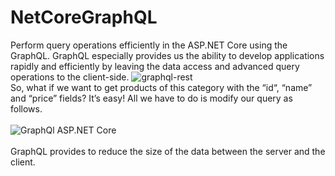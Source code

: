 # NetCoreGraphQL
 Perform query operations efficiently in the ASP.NET Core using the GraphQL.
 GraphQL especially provides us the ability to develop applications rapidly and efficiently by leaving the data access and advanced query operations to the client-side.
![graphql-rest](https://user-images.githubusercontent.com/24621701/44088351-b0f60578-9fba-11e8-9de4-54263d000851.png)<br>
So, what if we want to get products of this category with the “id“, “name” and “price” fields? It’s easy! All we have to do is modify our query as follows.<br><br>
![GraphQl ASP.NET Core](https://user-images.githubusercontent.com/24621701/44088517-4368d9f8-9fbb-11e8-99df-d1c04fa3f5b9.png)<br>
<br>GraphQL provides to reduce the size of the data between the server and the client.
